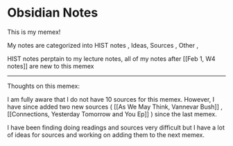 # Obsidian Notes

This is my memex!

My notes are categorized into HIST notes , Ideas, Sources , Other , 

HIST notes perptain to my lecture notes, all of my notes after [[Feb 1, W4 notes]] are new to this memex

---
Thoughts on this memex: 

I am fully aware that I do not have 10 sources for this memex. However, I have since added two new sources ( [[As We May Think, Vannevar Bush]] , [[Connections, Yesterday Tomorrow and You Ep]] ) since the last memex.

I have been finding doing readings and sources very difficult but I have a lot of ideas for sources and working on adding them to the next memex. 
